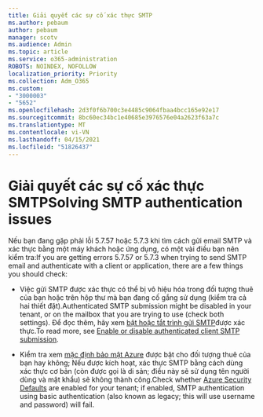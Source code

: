```yaml
---
title: Giải quyết các sự cố xác thực SMTP
ms.author: pebaum
author: pebaum
manager: scotv
ms.audience: Admin
ms.topic: article
ms.service: o365-administration
ROBOTS: NOINDEX, NOFOLLOW
localization_priority: Priority
ms.collection: Adm_O365
ms.custom:
- "3000003"
- "5652"
ms.openlocfilehash: 2d3f0f6b700c3e4485c9064fbaa4bcc165e92e17
ms.sourcegitcommit: 8bc60ec34bc1e40685e3976576e04a2623f63a7c
ms.translationtype: MT
ms.contentlocale: vi-VN
ms.lasthandoff: 04/15/2021
ms.locfileid: "51826437"
---
```

# <a name="solving-smtp-authentication-issues"></a><span data-ttu-id="0908b-102">Giải quyết các sự cố xác thực SMTP</span><span class="sxs-lookup"><span data-stu-id="0908b-102">Solving SMTP authentication issues</span></span>

<span data-ttu-id="0908b-103">Nếu bạn đang gặp phải lỗi 5.7.57 hoặc 5.7.3 khi tìm cách gửi email SMTP và xác thực bằng một máy khách hoặc ứng dụng, có một vài điều bạn nên kiểm tra:</span><span class="sxs-lookup"><span data-stu-id="0908b-103">If you are getting errors 5.7.57 or 5.7.3 when trying to send SMTP email and authenticate with a client or application, there are a few things you should check:</span></span>

- <span data-ttu-id="0908b-104">Việc gửi SMTP được xác thực có thể bị vô hiệu hóa trong đối tượng thuê của bạn hoặc trên hộp thư mà bạn đang cố gắng sử dụng (kiểm tra cả hai thiết đặt).</span><span class="sxs-lookup"><span data-stu-id="0908b-104">Authenticated SMTP submission might be disabled in your tenant, or on the mailbox that you are trying to use (check both settings).</span></span> <span data-ttu-id="0908b-105">Để đọc thêm, hãy xem [bật hoặc tắt trình gửi SMTP](https://docs.microsoft.com/exchange/clients-and-mobile-in-exchange-online/authenticated-client-smtp-submission)được xác thực.</span><span class="sxs-lookup"><span data-stu-id="0908b-105">To read more, see [Enable or disable authenticated client SMTP submission](https://docs.microsoft.com/exchange/clients-and-mobile-in-exchange-online/authenticated-client-smtp-submission).</span></span>

- <span data-ttu-id="0908b-106">Kiểm tra xem [mặc định bảo mật Azure](https://docs.microsoft.com/azure/active-directory/fundamentals/concept-fundamentals-security-defaults) được bật cho đối tượng thuê của bạn hay không; Nếu được kích hoạt, xác thực SMTP bằng cách dùng xác thực cơ bản (còn được gọi là di sản; điều này sẽ sử dụng tên người dùng và mật khẩu) sẽ không thành công.</span><span class="sxs-lookup"><span data-stu-id="0908b-106">Check whether [Azure Security Defaults](https://docs.microsoft.com/azure/active-directory/fundamentals/concept-fundamentals-security-defaults) are enabled for your tenant; if enabled, SMTP authentication using basic authentication (also known as legacy; this will use username and password) will fail.</span></span>
